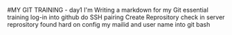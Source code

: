 #MY GIT TRAINING - day1 
I'm Writing a markdown for my Git essential training
 log-in into github
 do SSH pairing
 Create Reprository 
 check in server reprository
 found hard on config my mailid and user name into git bash